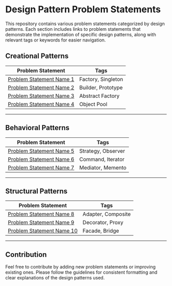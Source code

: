 # Design Pattern Problem Statements

This repository contains various problem statements categorized by design patterns. Each section includes links to problem statements that demonstrate the implementation of specific design patterns, along with relevant tags or keywords for easier navigation.

## Creational Patterns

| Problem Statement                                         | Tags                     |
|----------------------------------------------------------|--------------------------|
| [Problem Statement Name 1](creational-pattern-problems/problemStatementName1.md) | Factory, Singleton     |
| [Problem Statement Name 2](creational-pattern-problems/problemStatementName2.md) | Builder, Prototype     |
| [Problem Statement Name 3](creational-pattern-problems/problemStatementName3.md) | Abstract Factory       |
| [Problem Statement Name 4](creational-pattern-problems/problemStatementName4.md) | Object Pool            |

---

## Behavioral Patterns

| Problem Statement                                         | Tags                     |
|----------------------------------------------------------|--------------------------|
| [Problem Statement Name 5](behavioral-pattern-problems/problemStatementName5.md) | Strategy, Observer      |
| [Problem Statement Name 6](behavioral-pattern-problems/problemStatementName6.md) | Command, Iterator       |
| [Problem Statement Name 7](behavioral-pattern-problems/problemStatementName7.md) | Mediator, Memento       |

---

## Structural Patterns

| Problem Statement                                         | Tags                     |
|----------------------------------------------------------|--------------------------|
| [Problem Statement Name 8](structural-pattern-problems/problemStatementName8.md) | Adapter, Composite      |
| [Problem Statement Name 9](structural-pattern-problems/problemStatementName9.md) | Decorator, Proxy        |
| [Problem Statement Name 10](structural-pattern-problems/problemStatementName10.md) | Facade, Bridge        |

---

## Contribution

Feel free to contribute by adding new problem statements or improving existing ones. Please follow the guidelines for consistent formatting and clear explanations of the design patterns used.
